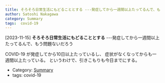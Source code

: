```yaml
---
title: そろそろ日常生活にもどることとする ---発症してから一週間以上たってるんで、もう問題ないだろう
author: Satoshi Nakagawa
category: Summary
tags:  covid-19
---
```


[2023-11-15] **そろそろ日常生活にもどることとする**  ---発症してから一週間以上たってるんで、もう問題ないだろう

 COVID-19 が発症してから10日以上たっているし、
症状がなくなってからも一週間以上たっている。
というわけで、引きこもりも今日までにする。

- Category: [Summary](https://merapano.github.io/categories.html#Summary)
- tags:  covid-19
